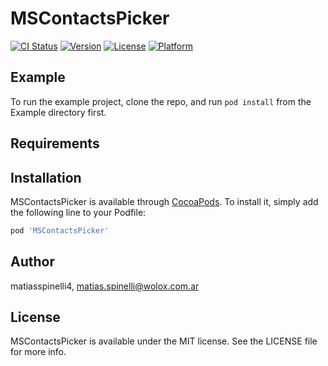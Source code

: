 # MSContactsPicker

[![CI Status](https://img.shields.io/travis/matiasspinelli4/MSContactsPicker.svg?style=flat)](https://travis-ci.org/matiasspinelli4/MSContactsPicker)
[![Version](https://img.shields.io/cocoapods/v/MSContactsPicker.svg?style=flat)](https://cocoapods.org/pods/MSContactsPicker)
[![License](https://img.shields.io/cocoapods/l/MSContactsPicker.svg?style=flat)](https://cocoapods.org/pods/MSContactsPicker)
[![Platform](https://img.shields.io/cocoapods/p/MSContactsPicker.svg?style=flat)](https://cocoapods.org/pods/MSContactsPicker)

## Example

To run the example project, clone the repo, and run `pod install` from the Example directory first.

## Requirements

## Installation

MSContactsPicker is available through [CocoaPods](https://cocoapods.org). To install
it, simply add the following line to your Podfile:

```ruby
pod 'MSContactsPicker'
```

## Author

matiasspinelli4, matias.spinelli@wolox.com.ar

## License

MSContactsPicker is available under the MIT license. See the LICENSE file for more info.

